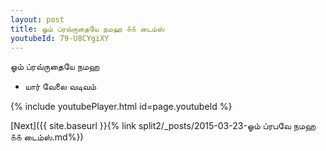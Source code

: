 ```yaml
---
layout: post
title: ஓம் ப்ரவ்ருதையே நமஹ ௧௧ டைம்ஸ்
youtubeId: 79-U8CYgiXY
---
```

 
 
 ஓம் ப்ரவ்ருதையே நமஹ  
 
 -  யார் வேலை வடிவம் 
 
  
 
  
 
 
 
 
 
 


{% include youtubePlayer.html id=page.youtubeId %}
 
[Next]({{ site.baseurl }}{% link  split2/_posts/2015-03-23-ஓம் ப்ரபவே நமஹ ௧௧ டைம்ஸ்.md%})
 
